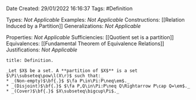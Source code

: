 <div class="topSpace"></div>

Date Created: 29/01/2022 16:16:37
Tags: #Definition

Types: _Not Applicable_
Examples: _Not Applicable_
Constructions: [[Relation Induced by a Partition]]
Generalizations: _Not Applicable_

Properties: _Not Applicable_
Sufficiencies: [[Quotient set is a partition]]
Equivalences: [[Fundamental Theorem of Equivalence Relations]]
Justifications: _Not Applicable_

``` ad-Definition
title: Definition.

_Let $X$ be a set. A **partition of $X$** is a set $\Pi\subseteq\pow\l(X\r)$ such that:_
* _(Non-empty)$\bf{.}$ $\fa P\in\Pi:P\neq\em$._
* _(Disjoint)$\bf{.}$ $\fa P,Q\in\Pi:P\neq Q\Rightarrow P\cap Q=\em$._
* _(Cover)$\bf{.}$ $X\subseteq\bigcup\Pi$._

```
